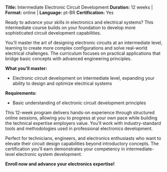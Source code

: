 **Title:** Intermediate Electronic Circuit Development
**Duration:** 12 weeks | **Format:** online | **Language:** pt-BR
**Certification:** Yes

Ready to advance your skills in electronics and electrical systems? This intermediate course builds on your foundation to develop more sophisticated circuit development capabilities.

You'll master the art of designing electronic circuits at an intermediate level, learning to create more complex configurations and solve real-world electrical challenges. The curriculum focuses on practical applications that bridge basic concepts with advanced engineering principles.

**What you'll master:**
- Electronic circuit development on intermediate level, expanding your ability to design and optimize electrical systems

**Requirements:**
- Basic understanding of electronic circuit development principles

This 12-week program delivers hands-on experience through structured online sessions, allowing you to progress at your own pace while building the technical expertise employers value. You'll work with industry-standard tools and methodologies used in professional electronics development.

Perfect for technicians, engineers, and electronics enthusiasts who want to elevate their circuit design capabilities beyond introductory concepts. The certification you'll earn demonstrates your competency in intermediate-level electronic system development.

**Enroll now and advance your electronics expertise!**